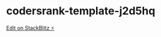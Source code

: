 # codersrank-template-j2d5hq

[Edit on StackBlitz ⚡️](https://stackblitz.com/edit/codersrank-template-j2d5hq)